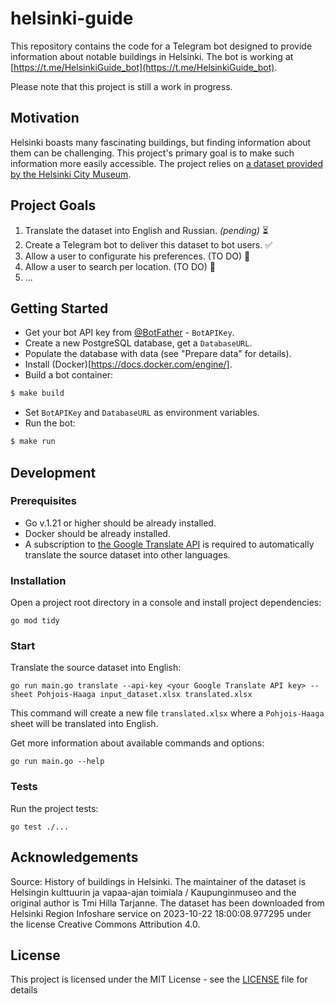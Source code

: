 # helsinki-guide
This repository contains the code for a Telegram bot designed to provide information about notable buildings in Helsinki. 
The bot is working at [https://t.me/HelsinkiGuide_bot](https://t.me/HelsinkiGuide_bot).

Please note that this project is still a work in progress.

## Motivation
Helsinki boasts many fascinating buildings, but finding information about them 
can be challenging. 
This project's primary goal is to make such information more easily accessible. 
The project relies on [a dataset provided by the Helsinki City Museum](https://hri.fi/data/en_GB/dataset/helsinkilaisten-rakennusten-historiatietoja).

## Project Goals
1. Translate the dataset into English and Russian. *(pending)* ⏳
2. Create a Telegram bot to deliver this dataset to bot users. ✅
3. Allow a user to configurate his preferences. (TO DO) 🏡
4. Allow a user to search per location. (TO DO) 🏡
5. ...

## Getting Started
- Get your bot API key from [@BotFather](https://t.me/BotFather) - `BotAPIKey`.
- Create a new PostgreSQL database, get a `DatabaseURL`.
- Populate the database with data (see "Prepare data" for details).
- Install (Docker)[https://docs.docker.com/engine/].
- Build a bot container: 
```bash
$ make build
```
- Set `BotAPIKey` and `DatabaseURL` as environment variables.
- Run the bot:
```bash
$ make run
```

## Development
### Prerequisites
- Go v.1.21 or higher should be already installed.
- Docker should be already installed.
- A subscription to [the Google Translate API](https://rapidapi.com/googlecloud/api/google-translate1/) 
is required to automatically translate the source dataset into other languages.

### Installation

Open a project root directory in a console and install project dependencies:
```shell
go mod tidy
```

### Start

Translate the source dataset into English:
```shell
go run main.go translate --api-key <your Google Translate API key> --sheet Pohjois-Haaga input_dataset.xlsx translated.xlsx
```
This command will create a new file `translated.xlsx` where a `Pohjois-Haaga`
sheet will be translated into English.

Get more information about available commands and options:
```shell
go run main.go --help
```

### Tests

Run the project tests: 
```shell
go test ./...
```

## Acknowledgements
Source: History of buildings in Helsinki. The maintainer of the dataset is Helsingin kulttuurin ja vapaa-ajan toimiala / Kaupunginmuseo and the original author is Tmi Hilla Tarjanne. The dataset has been downloaded from Helsinki Region Infoshare service on 2023-10-22 18:00:08.977295 under the license Creative Commons Attribution 4.0. 

## License

This project is licensed under the MIT License - see the [LICENSE](LICENSE) file for details